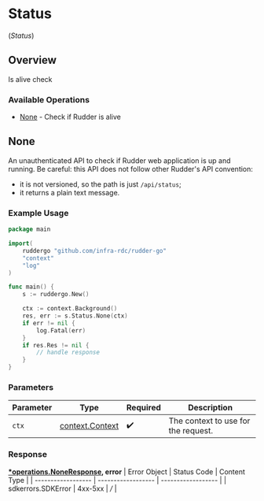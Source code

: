 # Status
(*Status*)

## Overview

Is alive check

### Available Operations

* [None](#none) - Check if Rudder is alive

## None

An unauthenticated API to check if Rudder web application is up and running. Be careful: this API does not follow other Rudder's API convention: 
- it is not versioned, so the path is just `/api/status`;
- it returns a plain text message.

### Example Usage

```go
package main

import(
	ruddergo "github.com/infra-rdc/rudder-go"
	"context"
	"log"
)

func main() {
    s := ruddergo.New()

    ctx := context.Background()
    res, err := s.Status.None(ctx)
    if err != nil {
        log.Fatal(err)
    }
    if res.Res != nil {
        // handle response
    }
}
```

### Parameters

| Parameter                                             | Type                                                  | Required                                              | Description                                           |
| ----------------------------------------------------- | ----------------------------------------------------- | ----------------------------------------------------- | ----------------------------------------------------- |
| `ctx`                                                 | [context.Context](https://pkg.go.dev/context#Context) | :heavy_check_mark:                                    | The context to use for the request.                   |


### Response

**[*operations.NoneResponse](../../models/operations/noneresponse.md), error**
| Error Object       | Status Code        | Content Type       |
| ------------------ | ------------------ | ------------------ |
| sdkerrors.SDKError | 4xx-5xx            | */*                |
